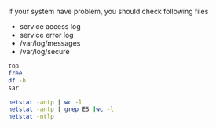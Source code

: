 If your system have problem, you should check following files

- service access log
- service error log
- /var/log/messages
- /var/log/secure

```bash
top
free
df -h
sar

netstat -antp | wc -l
netstat -antp | grep ES |wc -l
netstat -ntlp 
```
